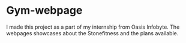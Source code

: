 # Gym-webpage
I made this project as a part of my internship from Oasis Infobyte. The webpages showcases about the Stonefitness and the plans available.
